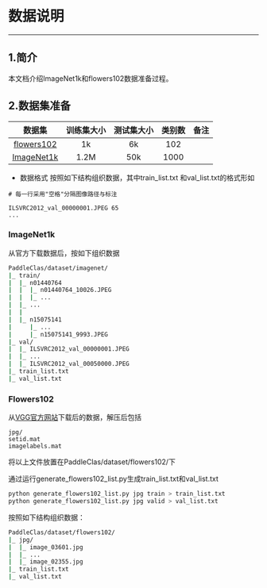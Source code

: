 # 数据说明

---

## 1.简介
本文档介绍ImageNet1k和flowers102数据准备过程。

## 2.数据集准备

数据集 | 训练集大小 | 测试集大小 | 类别数 | 备注|
:------:|:---------------:|:---------------------:|:-----------:|:-----------:
[flowers102](https://www.robots.ox.ac.uk/~vgg/data/flowers/102/)|1k | 6k | 102 |
[ImageNet1k](http://www.image-net.org/challenges/LSVRC/2012/)|1.2M| 50k | 1000 |

* 数据格式
按照如下结构组织数据，其中train_list.txt 和val_list.txt的格式形如

```shell
# 每一行采用"空格"分隔图像路径与标注

ILSVRC2012_val_00000001.JPEG 65
...

```
### ImageNet1k
从官方下载数据后，按如下组织数据

```bash
PaddleClas/dataset/imagenet/
|_ train/
|  |_ n01440764
|  |  |_ n01440764_10026.JPEG
|  |  |_ ...
|  |_ ...
|  |
|  |_ n15075141
|     |_ ...
|     |_ n15075141_9993.JPEG
|_ val/
|  |_ ILSVRC2012_val_00000001.JPEG
|  |_ ...
|  |_ ILSVRC2012_val_00050000.JPEG
|_ train_list.txt
|_ val_list.txt
```
### Flowers102
从[VGG官方网站](https://www.robots.ox.ac.uk/~vgg/data/flowers/102/)下载后的数据，解压后包括

```shell
jpg/
setid.mat
imagelabels.mat
```

将以上文件放置在PaddleClas/dataset/flowers102/下

通过运行generate_flowers102_list.py生成train_list.txt和val_list.txt

```bash
python generate_flowers102_list.py jpg train > train_list.txt
python generate_flowers102_list.py jpg valid > val_list.txt

```
按照如下结构组织数据：

```bash
PaddleClas/dataset/flowers102/
|_ jpg/
|  |_ image_03601.jpg
|  |_ ...
|  |_ image_02355.jpg
|_ train_list.txt
|_ val_list.txt
```
